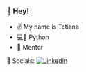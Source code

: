 ### 👋 Hey!

<!--
**TetianaKukhelna/TetianaKukhelna** is a ✨ _special_ ✨ repository because its `README.md` (this file) appears on your GitHub profile.

Here are some ideas to get you started:
- ✌️ My name is Tetiana
- 💻🐍 Python
- 🎤 Mentor
-->
- ✌️ My name is Tetiana
- 💻🐍 Python
- 🎤 Mentor
  
📎 Socials:
<a href="https://www.linkedin.com/in/tetiana-kukhelna/" rel="nofollow"><img src="https://camo.githubusercontent.com/d94940866c98cb4fca5783c4e8ac95776d2f52df6bbf3d5ab9e30d76836f30ae/68747470733a2f2f696d672e736869656c64732e696f2f62616467652f4c696e6b6564496e2d2532333030373742352e7376673f6c6f676f3d6c696e6b6564696e266c6f676f436f6c6f723d7768697465" alt="LinkedIn" data-canonical-src="https://img.shields.io/badge/LinkedIn-%230077B5.svg?logo=linkedin&amp;logoColor=white" style="max-width: 100%;"></a>

